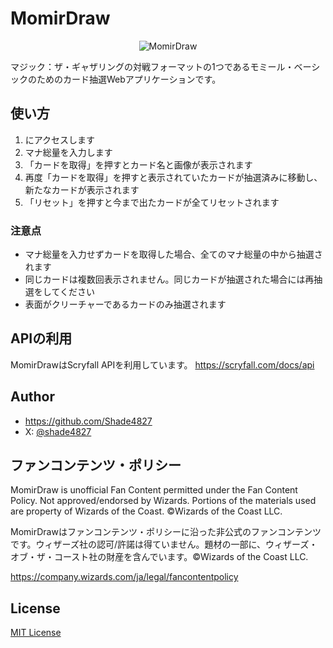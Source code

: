 # MomirDraw

<p align="center"><img alt="MomirDraw" src="https://raw.githubusercontent.com/Shade4827/mtg-momir-web/main/static/favicon_256.ico"/></p>

マジック：ザ・ギャザリングの対戦フォーマットの1つであるモミール・ベーシックのためのカード抽選Webアプリケーションです。

## 使い方

1. <write url> にアクセスします
2. マナ総量を入力します
3. 「カードを取得」を押すとカード名と画像が表示されます
4. 再度「カードを取得」を押すと表示されていたカードが抽選済みに移動し、新たなカードが表示されます
5. 「リセット」を押すと今まで出たカードが全てリセットされます

### 注意点

- マナ総量を入力せずカードを取得した場合、全てのマナ総量の中から抽選されます
- 同じカードは複数回表示されません。同じカードが抽選された場合には再抽選をしてください
- 表面がクリーチャーであるカードのみ抽選されます

## APIの利用

MomirDrawはScryfall APIを利用しています。
https://scryfall.com/docs/api

## Author

- https://github.com/Shade4827
- X: [@shade4827](https://x.com/shade4827)

## ファンコンテンツ・ポリシー

MomirDraw is unofficial Fan Content permitted under the Fan Content Policy. Not approved/endorsed by Wizards. Portions of the materials used are property of Wizards of the Coast. ©Wizards of the Coast LLC.

MomirDrawはファンコンテンツ・ポリシーに沿った非公式のファンコンテンツです。ウィザーズ社の認可/許諾は得ていません。題材の一部に、ウィザーズ・オブ・ザ・コースト社の財産を含んでいます。©Wizards of the Coast LLC.

https://company.wizards.com/ja/legal/fancontentpolicy

## License

[MIT License](https://choosealicense.com/licenses/mit/)

